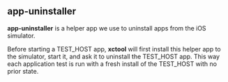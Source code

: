 
## app-uninstaller

__app-uninstaller__ is a helper app we use to uninstall apps from the
iOS simulator.

Before starting a TEST_HOST app, __xctool__ will first install this
helper app to the simulator, start it, and ask it to uninstall the
TEST_HOST app.  This way each application test is run with a fresh
install of the TEST_HOST with no prior state.
